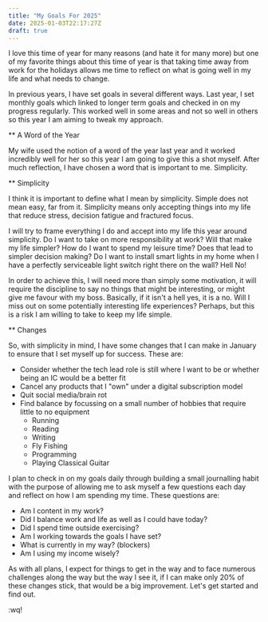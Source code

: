 ```yaml
---
title: "My Goals For 2025"
date: 2025-01-03T22:17:27Z
draft: true
---
```


I love this time of year for many reasons (and hate it for many more) but one of my favorite things about this time of year is that taking time away from 
work for the holidays allows me time to reflect on what is going well in my life and what needs to change.

In previous years, I have set goals in several different ways. Last year, I set monthly goals which linked to longer term goals and checked in on my progress regularly.
This worked well in some areas and not so well in others so this year I am aiming to tweak my approach.

** A Word of the Year

My wife used the notion of a word of the year last year and it worked incredibly well for her so this year I am going to give this a shot myself. After much reflection, I have chosen
a word that is important to me. Simplicity.

** Simplicity

I think it is important to define what I mean by simplicity. Simple does not mean easy, far from it. Simplicity means only accepting things into my life that reduce stress, decision fatigue and fractured focus.

I will try to frame everything I do and accept into my life this year around simplicity. Do I
want to take on more responsibility at work? Will that make my life simpler? How do I want to spend my leisure time? Does that lead to simpler decision making? Do I want to install smart lights in my home when I have a perfectly serviceable light switch right there on the wall? Hell No!

In order to achieve this, I will need more than simply some motivation, it will require the discipline to say no things that might be interesting, or might give me favour with my boss. Basically, if it isn't a hell yes, it is a no. Will I miss out on some potentially interesting life experiences? Perhaps, but this is a risk I am willing to take to keep my life simple.

** Changes

So, with simplicity in mind, I have some changes that I can make in January to ensure that I set myself up for success. These are:

- Consider whether the tech lead role is still where I want to be or whether being an IC would be a better fit
- Cancel any products that I "own" under a digital subscription model
- Quit social media/brain rot
- Find balance by focussing on a small number of hobbies that require little to no equipment
  - Running
  - Reading
  - Writing
  - Fly Fishing
  - Programming
  - Playing Classical Guitar

I plan to check in on my goals daily through building a small journalling habit with the purpose of allowing me to ask myself a few questions each day and reflect on how I am spending my time. These questions are:

- Am I content in my work?
- Did I balance work and life as well as I could have today?
- Did I spend time outside exercising?
- Am I working towards the goals I have set?
- What is currently in my way? (blockers)
- Am I using my income wisely?

As with all plans, I expect for things to get in the way and to face numerous challenges along the way but the way I see it, if I can make only 20% of these changes stick, that would be a big improvement. Let's get started and find out.

:wq!
